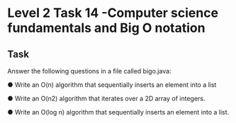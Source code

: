 # Level 2 Task 14 -Computer science fundamentals and Big O notation

## Task

Answer the following questions in a file called bigo.java:

● Write an O(n) algorithm that sequentially inserts an element into a list

● Write an O(n2) algorithm that iterates over a 2D array of integers.

● Write an O(log n) algorithm that sequentially inserts an element into a list.

